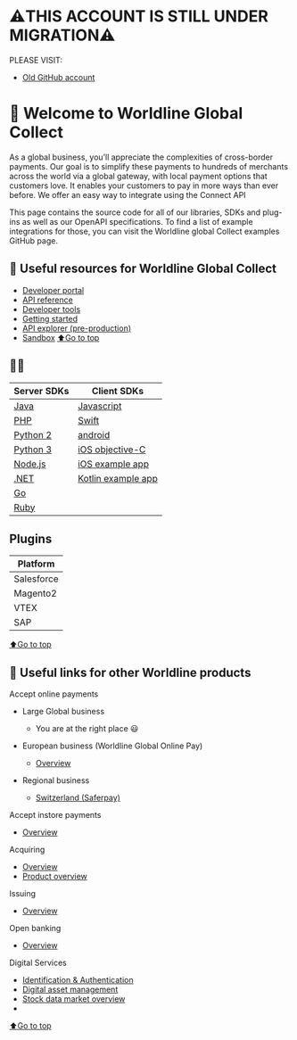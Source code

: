 # ⚠️THIS ACCOUNT IS STILL UNDER MIGRATION⚠️
PLEASE VISIT:
- [Old GitHub account](https://github.com/Ingenico-ePayments)


# 👋 Welcome to Worldline Global Collect
As a global business, you’ll appreciate the complexities of cross-border payments. Our goal is to simplify these payments to hundreds of merchants across the world via a global gateway, with local payment options that customers love. It enables your customers to pay in more ways than ever before.
We offer an easy way to integrate using the Connect API

This page contains the source code for all of our libraries, SDKs and plug-ins as well as our OpenAPI specifications. To find a list of example integrations for those, you can visit the Worldline global Collect examples GitHub page.

## 📜 Useful resources for Worldline Global Collect

- [Developer portal](https://docs.connect.worldline-solutions.com/)
- [API reference](https://apireference.connect.worldline-solutions.com/s2sapi/v1/en_US/index.html?paymentPlatform=ALL)
- [Developer tools](https://docs.connect.worldline-solutions.com/documentation/)
- [Getting started](https://docs.connect.worldline-solutions.com/getting-started/)
- [API explorer (pre-production)](https://api-explorer.preprod.account.ingenico.com/apiexplorer/)
- [Sandbox](https://login.preprod.account.ingenico.com/auth/realms/SND_ingenico/protocol/openid-connect/auth?response_type=code&client_id=ConfigurationCenter&redirect_uri=https%3A%2F%2Fsandbox.account.ingenico.com&state=cd3b9860-8025-40d6-b878-a045084b78dc&login=true&scope=openid)
[⬆Go to top](#top)
## 👩‍💻

| Server SDKs                                                           | Client SDKs                                                                                           |  
|-----------------------------------------------------------------------|-------------------------------------------------------------------------------------------------------|
| [Java](https://github.com/Ingenico-ePayments/connect-sdk-java)        | [Javascript]( https://github.com/Ingenico-ePayments/connect-sdk-client-js)                            |
| [PHP](https://github.com/Ingenico-ePayments/connect-sdk-php)          | [Swift](https://github.com/Ingenico-ePayments/connect-sdk-client-js)                                  | 
| [Python 2](https://github.com/Ingenico-ePayments/connect-sdk-python2) | [android](https://github.com/Ingenico-ePayments/connect-sdk-client-android)                           | 
| [Python 3](https://github.com/Ingenico-ePayments/connect-sdk-python3) | [iOS objective-C](https://github.com/Ingenico-ePayments/connect-sdk-client-ios)                       | 
| [Node.js](https://github.com/Ingenico-ePayments/connect-sdk-nodejs)   | [iOS example app](https://github.com/Ingenico-ePayments/connect-sdk-client-swift-example)             |  
| [.NET](https://github.com/Ingenico-ePayments/connect-sdk-dotnet)      | [Kotlin example app](https://github.com/Ingenico-ePayments/connect-sdk-client-android-example-kotlin) |  
| [Go](https://github.com/Ingenico-ePayments/connect-sdk-go)            |                                                                                                       |  
| [Ruby](https://github.com/Ingenico-ePayments/connect-sdk-ruby)        |                                                                                                       | 

## Plugins
| Platform    |
|-------------|
| Salesforce  |
| Magento2    | 
| VTEX        |
| SAP         | 

[⬆Go to top](#top)

## 🌌 Useful links for other Worldline products 

Accept online payments

- Large Global business
  - You are at the right place  😃

- European business (Worldline Global Online Pay)
  - [Overview](https://docs.direct.worldline-solutions.com/en/index)

- Regional business
  - [Switzerland (Saferpay)](https://worldline.com/de-ch/home/top-navigation/developers/e-commerce-developer/developer.html)

Accept instore payments
- [Overview](https://docs.smartpos.worldline-solutions.com/)

 Acquiring
- [Overview](https://financial-services.developer.worldline.com/acquiring-overview)
- [Product overview](https://financial-services.developer.worldline.com/acquiring/documentation?page=/acquiring)
 
 Issuing
- [Overview](https://financial-services.developer.worldline.com/issuing-overview)

 Open banking
- [Overview](https://financial-services.developer.worldline.com/open-banking/documentation?page=/node/240)
 
 Digital Services
- [Identification & Authentication](https://financial-services.developer.worldline.com/ita-overview)
- [Digital asset management](https://financial-services.developer.worldline.com/dam-overview)
- [Stock data market overview](https://financial-services.developer.worldline.com/smd-overview)
- 

[⬆Go to top](#top)


